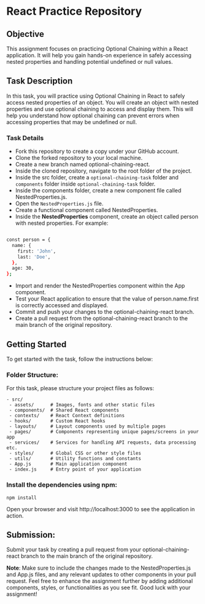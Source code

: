 # React Practice Repository

## Objective    
This assignment focuses on practicing Optional Chaining within a React application. It will help you gain hands-on experience in safely accessing nested properties and handling potential undefined or null values.

## Task Description
In this task, you will practice using Optional Chaining in React to safely access nested properties of an object. You will create an object with nested properties and use optional chaining to access and display them. This will help you understand how optional chaining can prevent errors when accessing properties that may be undefined or null.

### Task Details
- Fork this repository to create a copy under your GitHub account.
- Clone the forked repository to your local machine.
- Create a new branch named optional-chaining-react.
- Inside the cloned repository, navigate to the root folder of the project.
- Inside the src folder, create a `optional-chaining-task` folder and `components` folder inside `optional-chaining-task` folder.
- Inside the components folder, create a new component file called NestedProperties.js.
- Open the `NestedProperties.js` file.
- Create a functional component called NestedProperties.
- Inside the **NestedProperties** component, create an object called person with nested properties. For example:

```bash

const person = {
  name: {
    first: 'John',
    last: 'Doe',
  },
  age: 30,
};

```
- Import and render the NestedProperties component within the App component.
- Test your React application to ensure that the value of person.name.first is correctly accessed and displayed.
- Commit and push your changes to the optional-chaining-react branch.
- Create a pull request from the optional-chaining-react branch to the main branch of the original repository.


## Getting Started
To get started with the task, follow the instructions below:

### Folder Structure:
For this task, please structure your project files as follows:

 ``` 
 - src/
  - assets/      # Images, fonts and other static files
  - components/  # Shared React components
  - contexts/    # React Context definitions
  - hooks/       # Custom React hooks
  - layouts/     # Layout components used by multiple pages
  - pages/       # Components representing unique pages/screens in your app
  - services/    # Services for handling API requests, data processing etc.
  - styles/      # Global CSS or other style files
  - utils/       # Utility functions and constants
  - App.js       # Main application component
  - index.js     # Entry point of your application

 ```


 
### Install the dependencies using npm:

 ```
npm install
 ```

Open your browser and visit http://localhost:3000 to see the application in action.

## Submission:

Submit your task by creating a pull request from your optional-chaining-react branch to the main branch of the original repository.

**Note**: Make sure to include the changes made to the NestedProperties.js and App.js files, and any relevant updates to other components in your pull request.
Feel free to enhance the assignment further by adding additional components, styles, or functionalities as you see fit. Good luck with your assignment!



